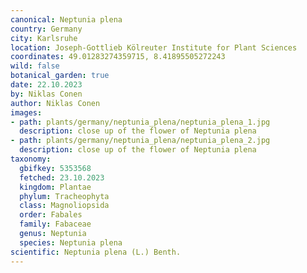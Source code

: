 ```yaml
---
canonical: Neptunia plena
country: Germany
city: Karlsruhe
location: Joseph-Gottlieb Kölreuter Institute for Plant Sciences
coordinates: 49.01283274359715, 8.41895505272243
wild: false
botanical_garden: true
date: 22.10.2023
by: Niklas Conen
author: Niklas Conen
images:
- path: plants/germany/neptunia_plena/neptunia_plena_1.jpg
  description: close up of the flower of Neptunia plena
- path: plants/germany/neptunia_plena/neptunia_plena_2.jpg
  description: close up of the flower of Neptunia plena
taxonomy:
  gbifkey: 5353568
  fetched: 23.10.2023
  kingdom: Plantae
  phylum: Tracheophyta
  class: Magnoliopsida
  order: Fabales
  family: Fabaceae
  genus: Neptunia
  species: Neptunia plena
scientific: Neptunia plena (L.) Benth.
---
```

